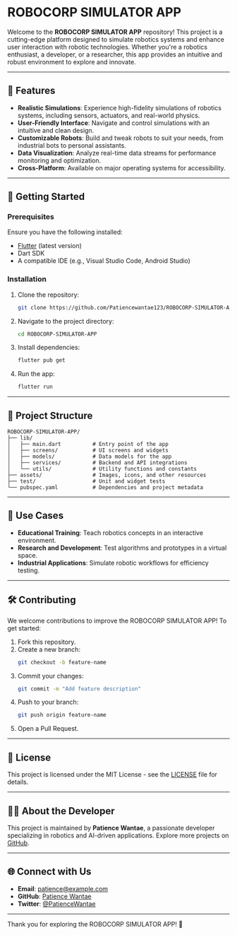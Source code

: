 # ROBOCORP SIMULATOR APP

Welcome to the **ROBOCORP SIMULATOR APP** repository! This project is a cutting-edge platform designed to simulate robotics systems and enhance user interaction with robotic technologies. Whether you're a robotics enthusiast, a developer, or a researcher, this app provides an intuitive and robust environment to explore and innovate.

---

## 🌟 **Features**

- **Realistic Simulations**: Experience high-fidelity simulations of robotics systems, including sensors, actuators, and real-world physics.
- **User-Friendly Interface**: Navigate and control simulations with an intuitive and clean design.
- **Customizable Robots**: Build and tweak robots to suit your needs, from industrial bots to personal assistants.
- **Data Visualization**: Analyze real-time data streams for performance monitoring and optimization.
- **Cross-Platform**: Available on major operating systems for accessibility.

---

## 🚀 **Getting Started**

### Prerequisites
Ensure you have the following installed:

- [Flutter](https://flutter.dev) (latest version)
- Dart SDK
- A compatible IDE (e.g., Visual Studio Code, Android Studio)

### Installation
1. Clone the repository:
   ```bash
   git clone https://github.com/Patiencewantae123/ROBOCORP-SIMULATOR-APP.git
   ```
2. Navigate to the project directory:
   ```bash
   cd ROBOCORP-SIMULATOR-APP
   ```
3. Install dependencies:
   ```bash
   flutter pub get
   ```
4. Run the app:
   ```bash
   flutter run
   ```

---

## 📂 **Project Structure**

```
ROBOCORP-SIMULATOR-APP/
├── lib/
│   ├── main.dart          # Entry point of the app
│   ├── screens/           # UI screens and widgets
│   ├── models/            # Data models for the app
│   ├── services/          # Backend and API integrations
│   └── utils/             # Utility functions and constants
├── assets/                # Images, icons, and other resources
├── test/                  # Unit and widget tests
└── pubspec.yaml           # Dependencies and project metadata
```

---

## 🤖 **Use Cases**

- **Educational Training**: Teach robotics concepts in an interactive environment.
- **Research and Development**: Test algorithms and prototypes in a virtual space.
- **Industrial Applications**: Simulate robotic workflows for efficiency testing.

---

## 🛠️ **Contributing**

We welcome contributions to improve the ROBOCORP SIMULATOR APP! To get started:

1. Fork this repository.
2. Create a new branch:
   ```bash
   git checkout -b feature-name
   ```
3. Commit your changes:
   ```bash
   git commit -m "Add feature description"
   ```
4. Push to your branch:
   ```bash
   git push origin feature-name
   ```
5. Open a Pull Request.

---

## 📄 **License**

This project is licensed under the MIT License - see the [LICENSE](LICENSE) file for details.

---

## 👩‍💻 **About the Developer**

This project is maintained by **Patience Wantae**, a passionate developer specializing in robotics and AI-driven applications. Explore more projects on [GitHub](https://github.com/Patiencewantae123).

---

## 🌐 **Connect with Us**

- **Email**: patience@example.com  
- **GitHub**: [Patience Wantae](https://github.com/Patiencewantae123)  
- **Twitter**: [@PatienceWantae](https://twitter.com/PatienceWantae)

---

Thank you for exploring the ROBOCORP SIMULATOR APP! 🚀
